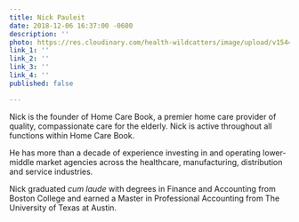 ```yaml
---
title: Nick Pauleit
date: 2018-12-06 16:37:00 -0600
description: ''
photo: https://res.cloudinary.com/health-wildcatters/image/upload/v1544135840/image.png
link_1: ''
link_2: ''
link_3: ''
link_4: ''
published: false

---
```

Nick is the founder of Home Care Book, a premier home care provider of quality, compassionate care for the elderly. Nick is active throughout all functions within Home Care Book.

He has more than a decade of experience investing in and operating lower-middle market agencies across the healthcare, manufacturing, distribution and service industries.

Nick graduated _cum laude_ with degrees in Finance and Accounting from Boston College and earned a Master in Professional Accounting from The University of Texas at Austin.